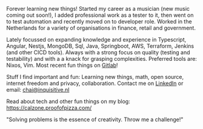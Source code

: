Forever learning new things! Started my career as a musician (new music coming out soon!), I added professional work as a tester to it, 
then went on to test automation and recently moved on to developer role. 
Worked in the Netherlands for a variety of organisations in finance, retail and government. 

Lately focussed on expanding knowledge and experience in Typescript, Angular, Nestjs, MongoDB, Sql, Java, Springboot, AWS, Terraform, Jenkins (and other CICD tools). Always with a strong focus on quality (testing and testability) and with a a knack for grasping complexities.
Preferred tools are: Nixos, Vim.
Most recent fun things on [Gitlab](https://gitlab.com/ProofOfPizza)!

Stuff I find important and fun: Learning new things, math, open source, internet freedom and privacy, collaboration.
Contact me on [LinkedIn](https://www.linkedin.com/in/chaistofkoper/) or email: chai@inquisitive.nl

Read about tech and other fun things on my blog: https://calzone.proofofpizza.com/

"Solving problems is the essence of creativity. Throw me a challenge!"

<!---
ProofOfPizza/ProofOfPizza is a ✨ special ✨ repository because its `README.md` (this file) appears on your GitHub profile.
You can click the Preview link to take a look at your changes.
--->
